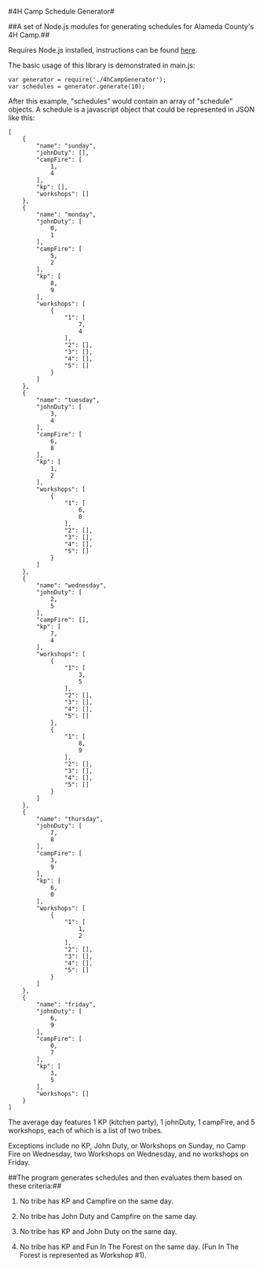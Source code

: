 #4H Camp Schedule Generator#

##A set of Node.js modules for generating schedules for Alameda County's 4H Camp.##

Requires Node.js installed, instructions can be found [here](http://nodejs.org/).

The basic usage of this library is demonstrated in main.js:

	var generator = require('./4hCampGenerator');
	var schedules = generator.generate(10);

After this example, "schedules" would contain an array of "schedule" objects.  A schedule is a javascript object that could be represented in JSON like this:

	[
		{
			"name": "sunday",
			"johnDuty": [],
			"campFire": [
				1,
				4
			],
			"kp": [],
			"workshops": []
		},
		{
			"name": "monday",
			"johnDuty": [
				0,
				1
			],
			"campFire": [
				5,
				2
			],
			"kp": [
				8,
				9
			],
			"workshops": [
				{
					"1": [
						7,
						4
					],
					"2": [],
					"3": [],
					"4": [],
					"5": []
				}
			]
		},
		{
			"name": "tuesday",
			"johnDuty": [
				3,
				4
			],
			"campFire": [
				6,
				8
			],
			"kp": [
				1,
				2
			],
			"workshops": [
				{
					"1": [
						6,
						0
					],
					"2": [],
					"3": [],
					"4": [],
					"5": []
				}
			]
		},
		{
			"name": "wednesday",
			"johnDuty": [
				2,
				5
			],
			"campFire": [],
			"kp": [
				7,
				4
			],
			"workshops": [
				{
					"1": [
						3,
						5
					],
					"2": [],
					"3": [],
					"4": [],
					"5": []
				},
				{
					"1": [
						8,
						9
					],
					"2": [],
					"3": [],
					"4": [],
					"5": []
				}
			]
		},
		{
			"name": "thursday",
			"johnDuty": [
				7,
				8
			],
			"campFire": [
				3,
				9
			],
			"kp": [
				6,
				0
			],
			"workshops": [
				{
					"1": [
						1,
						2
					],
					"2": [],
					"3": [],
					"4": [],
					"5": []
				}
			]
		},
		{
			"name": "friday",
			"johnDuty": [
				6,
				9
			],
			"campFire": [
				0,
				7
			],
			"kp": [
				3,
				5
			],
			"workshops": []
		}
	]

The average day features 1 KP (kitchen party), 1 johnDuty, 1 campFire, and 5 workshops, each of which is a list of two tribes.

Exceptions include no KP, John Duty, or Workshops on Sunday, no Camp Fire on Wednesday, two Workshops on Wednesday, and no workshops on Friday.

##The program generates schedules and then evaluates them based on these criteria:##

1. No tribe has KP and Campfire on the same day.

2. No tribe has John Duty and Campfire on the same day.

3. No tribe has KP and John Duty on the same day.

4. No tribe has KP and Fun In The Forest on the same day. (Fun In The Forest is represented as Workshop #1).